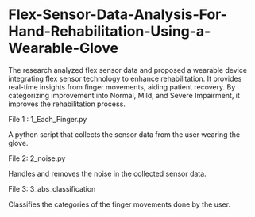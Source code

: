 # Flex-Sensor-Data-Analysis-For-Hand-Rehabilitation-Using-a-Wearable-Glove
The research analyzed flex sensor data and proposed a wearable device integrating flex sensor technology to enhance rehabilitation. It provides real-time insights from finger movements, aiding patient recovery. By categorizing improvement into Normal, Mild, and Severe Impairment, it improves the rehabilitation process.

File 1 : 1_Each_Finger.py

A python script that collects the sensor data from the user wearing the glove.

File 2: 2_noise.py

Handles and removes the noise in the collected sensor data.

File 3: 3_abs_classification

Classifies the categories of the finger movements done by the user.


